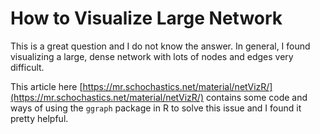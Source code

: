 # How to Visualize Large Network

This is a great question and I do not know the answer. In general, I found visualizing a large, dense network with lots of nodes and edges very difficult.

This article here [https://mr.schochastics.net/material/netVizR/](https://mr.schochastics.net/material/netVizR/)  contains some code and ways of using the `ggraph` package in R to solve this issue and I found it pretty helpful.
